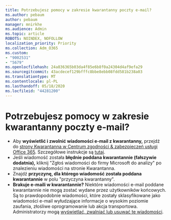 ```yaml
---
title: Potrzebujesz pomocy w zakresie kwarantanny poczty e-mail?
ms.author: pebaum
author: pebaum
manager: mnirkhe
ms.audience: Admin
ms.topic: article
ROBOTS: NOINDEX, NOFOLLOW
localization_priority: Priority
ms.collection: Adm_O365
ms.custom:
- "9002531"
- "5679"
ms.openlocfilehash: 24a836365b03da4f85e6b8f0a24304d4af9efa29
ms.sourcegitcommit: 43acdecef129bfffc8bbe8ebb08fdd581b238a03
ms.translationtype: MT
ms.contentlocale: pl-PL
ms.lasthandoff: 05/18/2020
ms.locfileid: "44281200"
---
```

# <a name="need-help-with-email-quarantine"></a>Potrzebujesz pomocy w zakresie kwarantanny poczty e-mail?

- Aby **wyświetlić i zwolnić wiadomości e-mail z kwarantanny,** przejdź do [strony Kwarantanna w Centrum zgodności & zabezpieczeń usługi Office 365](https://protection.office.com/quarantine). Szczegółowe instrukcje są [tutaj](https://docs.microsoft.com/microsoft-365/security/office-365-security/find-and-release-quarantined-messages-as-a-user?view=o365-worldwide#view-your-quarantined-messages).
- Jeśli wiadomość została **błędnie poddana kwarantannie (fałszywie dodatnia),** kliknij "Zgłoś wiadomości do firmy Microsoft do analizy" po znalezieniu wiadomości na stronie Kwarantanna. 
- Znajdź **przyczynę, dla którego wiadomość została poddana kwarantannie** w polu "przyczyna kwarantanny".
- **Brakuje e-maili w kwarantannie?** Niektóre wiadomości e-mail poddane kwarantannie nie mogą zostać wydane przez użytkowników końcowych. Są to prawdopodobnie wiadomości, które zostały sklasyfikowane jako wiadomości e-mail wyłudzające informacje o wysokim poziomie zaufania, złośliwe oprogramowanie lub akcja transportowa. Administratorzy mogą [wyświetlać, zwalniać lub usuwać te wiadomości](https://docs.microsoft.com/microsoft-365/security/office-365-security/manage-quarantined-messages-and-files?view=o365-worldwide). 
